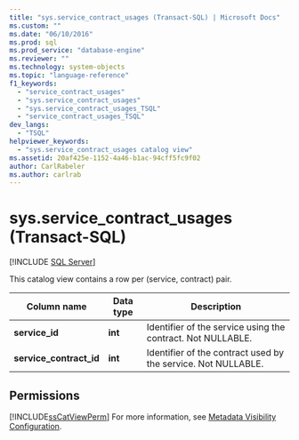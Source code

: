 ```yaml
---
title: "sys.service_contract_usages (Transact-SQL) | Microsoft Docs"
ms.custom: ""
ms.date: "06/10/2016"
ms.prod: sql
ms.prod_service: "database-engine"
ms.reviewer: ""
ms.technology: system-objects
ms.topic: "language-reference"
f1_keywords: 
  - "service_contract_usages"
  - "sys.service_contract_usages"
  - "sys.service_contract_usages_TSQL"
  - "service_contract_usages_TSQL"
dev_langs: 
  - "TSQL"
helpviewer_keywords: 
  - "sys.service_contract_usages catalog view"
ms.assetid: 20af425e-1152-4a46-b1ac-94cff5fc9f02
author: CarlRabeler
ms.author: carlrab
---
```

# sys.service_contract_usages (Transact-SQL)
[!INCLUDE [SQL Server](../../includes/applies-to-version/sqlserver.md)]

  This catalog view contains a row per (service, contract) pair.  
  
|Column name|Data type|Description|  
|-----------------|---------------|-----------------|  
|**service_id**|**int**|Identifier of the service using the contract. Not NULLABLE.|  
|**service_contract_id**|**int**|Identifier of the contract used by the service. Not NULLABLE.|  
  
## Permissions  
 [!INCLUDE[ssCatViewPerm](../../includes/sscatviewperm-md.md)] For more information, see [Metadata Visibility Configuration](../../relational-databases/security/metadata-visibility-configuration.md).  
  
  
